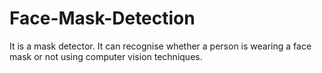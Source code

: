 # Face-Mask-Detection
It is a mask detector. It can recognise whether a person is wearing a face mask or not using computer vision techniques. 
